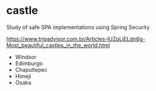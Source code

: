 # castle
Study of safe SPA implementations using Spring Security

https://www.tripadvisor.com.br/Articles-lUZpLjELdn6g-Most_beautiful_castles_in_the_world.html

 - Windsor
 - Edimburgo
 - Chapultepec
 - Himeji
 - Osaka